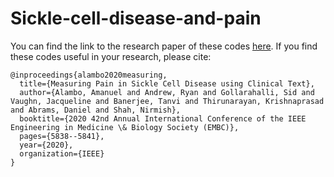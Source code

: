 # Sickle-cell-disease-and-pain

You can find the link to the research paper of these codes [here](https://ieeexplore.ieee.org/stamp/stamp.jsp?arnumber=9175599).  If you find these codes useful in your research, please cite:

    @inproceedings{alambo2020measuring,
      title={Measuring Pain in Sickle Cell Disease using Clinical Text},
      author={Alambo, Amanuel and Andrew, Ryan and Gollarahalli, Sid and Vaughn, Jacqueline and Banerjee, Tanvi and Thirunarayan, Krishnaprasad and Abrams, Daniel and Shah, Nirmish},
      booktitle={2020 42nd Annual International Conference of the IEEE Engineering in Medicine \& Biology Society (EMBC)},
      pages={5838--5841},
      year={2020},
      organization={IEEE}
    }
